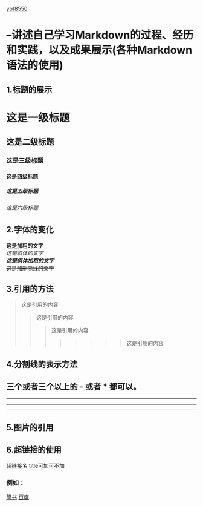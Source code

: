 [yb18550](https://github.com/bo-17775170236)
# –讲述自己学习Markdown的过程、经历和实践，以及成果展示(各种Markdown语法的使用)
## 1.标题的展示
# 这是一级标题
## 这是二级标题
### 这是三级标题
#### 这是四级标题
##### 这是五级标题
###### 这是六级标题
## 2.字体的变化
 **这是加粗的文字**  
 *这是斜体的文字*  
 ***这是斜体加粗的文字***  
 ~~这是加删除线的文字~~  
## 3.引用的方法
>这是引用的内容
>>这是引用的内容
>>>这是引用的内容
>>>>>>>>这是引用的内容
## 4.分割线的表示方法
三个或者三个以上的 - 或者 * 都可以。
---
----
***
*****
## 5.图片的引用
## 6.超链接的使用
[超链接名](超链接地址 "超链接title")
title可加可不加
### 例如：
[简书](http://jianshu.com)
[百度](http://baidu.com)
